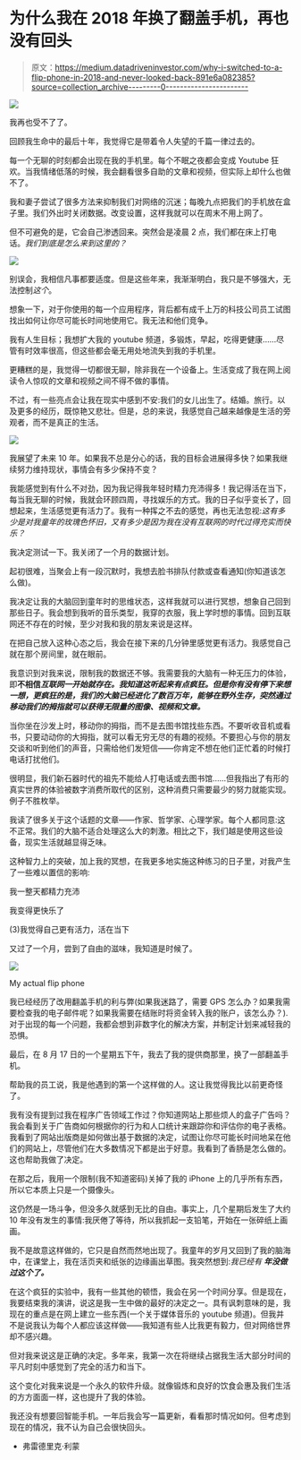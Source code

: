 # 为什么我在 2018 年换了翻盖手机，再也没有回头

> 原文：<https://medium.datadriveninvestor.com/why-i-switched-to-a-flip-phone-in-2018-and-never-looked-back-891e6a082385?source=collection_archive---------0----------------------->

[![](img/29f6fe9830ec5aca8eaaeb501ecb22a5.png)](http://www.track.datadriveninvestor.com/1B9E)

我再也受不了了。

回顾我生命中的最后十年，我觉得它是带着令人失望的千篇一律过去的。

每一个无聊的时刻都会出现在我的手机里。每个不眠之夜都会变成 Youtube 狂欢。当我情绪低落的时候，我会翻看很多自助的文章和视频，但实际上却什么也做不了。

我和妻子尝试了很多方法来抑制我们对网络的沉迷；每晚九点把我们的手机放在盒子里。我们外出时关闭数据。改变设置，这样我就可以在周末不用上网了。

但不可避免的是，它会自己渗透回来。突然会是凌晨 2 点，我们都在床上打电话。*我们到底是怎么来到这里的？*

![](img/dc7bfa40a8348f687c7c94c74b9defb8.png)

别误会，我相信凡事都要适度。但是这些年来，我渐渐明白，我只是不够强大，无法控制*这个*。

想象一下，对于你使用的每一个应用程序，背后都有成千上万的科技公司员工试图找出如何让你尽可能长时间地使用它。我无法和他们竞争。

我有人生目标；我想扩大我的 youtube 频道，多锻炼，早起，吃得更健康……尽管有时效率很高，但这些都会毫无用处地流失到我的手机里。

更糟糕的是，我觉得一切都很无聊，除非我在一个设备上。生活变成了我在网上阅读令人惊叹的文章和视频之间不得不做的事情。

不过，有一些亮点会让我在现实中感到不安:我们的女儿出生了。结婚。旅行。以及更多的经历，既惊艳又悲壮。但是，总的来说，我感觉自己越来越像是生活的旁观者，而不是真正的生活。

![](img/7f14e0e70d678585f8b4f8039f19d60e.png)

我展望了未来 10 年。如果我不总是分心的话，我的目标会进展得多快？如果我继续努力维持现状，事情会有多少保持不变？

我能感觉到有什么不对劲，因为我记得我年轻时精力充沛得多！我记得活在当下，每当我无聊的时候，我就会环顾四周，寻找娱乐的方式。我的日子似乎变长了，回想起来，生活感觉更有活力了。我有一种挥之不去的感觉，再也无法忽视:*这有多少是对我童年的玫瑰色怀旧，又有多少是因为我在没有互联网的时代过得充实而快乐？*

我决定测试一下。我关闭了一个月的数据计划。

起初很难，当聚会上有一段沉默时，我想去脸书排队付款或查看通知(你知道该怎么做)。

我决定让我的大脑回到童年时的思维状态，这样我就可以进行冥想，想象自己回到那些日子。我会想到我听的音乐类型，我穿的衣服，我上学时想的事情。回到互联网还不存在的时候，至少对我和我的朋友来说是这样。

在把自己放入这种心态之后，我会在接下来的几分钟里感觉更有活力。我感觉自己就在那个房间里，就在眼前。

我意识到对我来说，限制我的数据还不够。我需要我的大脑有一种无压力的体验，即**不相信*互联网一开始就存在。我知道这听起来有点疯狂。但是你有没有停下来想一想，更疯狂的是，我们的大脑已经进化了数百万年，能够在野外生存，突然通过移动我们的拇指就可以获得无限量的图像、视频和文章。***

当你坐在沙发上时，移动你的拇指，而不是去图书馆找些东西。不要听收音机或看书，只要动动你的大拇指，就可以看无穷无尽的有趣的视频。不要担心与你的朋友交谈和听到他们的声音，只需给他们发短信——你肯定不想在他们正忙着的时候打电话打扰他们。

很明显，我们新石器时代的祖先不能给人打电话或去图书馆……但我指出了有形的真实世界的体验被数字消费所取代的区别，这种消费只需要最少的努力就能实现。例子不胜枚举。

我读了很多关于这个话题的文章——作家、哲学家、心理学家。每个人都同意:这不正常。我们的大脑不适合处理这么大的刺激。相比之下，我们越是使用这些设备，现实生活就越显得乏味。

这种智力上的突破，加上我的冥想，在我更多地实施这种练习的日子里，对我产生了一些难以置信的影响:

我一整天都精力充沛

我变得更快乐了

(3)我觉得自己更有活力，活在当下

又过了一个月，尝到了自由的滋味，我知道是时候了。

![](img/04fb6f45705db73a2e1e552be25f91f9.png)

My actual flip phone

我已经经历了改用翻盖手机的利与弊(如果我迷路了，需要 GPS 怎么办？如果我需要检查我的电子邮件呢？如果我需要在结账时将资金转入我的账户，该怎么办？).对于出现的每一个问题，我都会想到非数字化的解决方案，并制定计划来减轻我的恐惧。

最后，在 8 月 17 日的一个星期五下午，我去了我的提供商那里，换了一部翻盖手机。

帮助我的员工说，我是他遇到的第一个这样做的人。这让我觉得我比以前更奇怪了。

我有没有提到过我在程序广告领域工作过？你知道网站上那些烦人的盒子广告吗？我会看到关于广告商如何根据你的行为和人口统计来跟踪你和评估你的电子表格。我看到了网站出版商是如何做出基于数据的决定，试图让你尽可能长时间地呆在他们的网站上，尽管他们在大多数情况下都是出于好意。我看到了香肠是怎么做的。这也帮助我做了决定。

在那之后，我用一个限制(我不知道密码)关掉了我的 iPhone 上的几乎所有东西，所以它本质上只是一个摄像头。

这仍然是一场斗争，但没多久就感到无比的自由。事实上，几个星期后发生了大约 10 年没有发生的事情:我厌倦了等待，所以我抓起一支铅笔，开始在一张碎纸上画画。

我不是故意这样做的，它只是自然而然地出现了。我童年的岁月又回到了我的脑海中，在课堂上，我在活页夹和纸张的边缘画出草图。我突然想到:*我已经有* ***年没做过这个了。***

在这个疯狂的实验中，我有一些其他的顿悟，我会在另一个时间分享。但是现在，我要结束我的演讲，说这是我一生中做的最好的决定之一。具有讽刺意味的是，我现在的重点是在网上建立一些东西(一个关于媒体音乐的 youtube 频道)。但我并不是说我认为每个人都应该这样做——我知道有些人比我更有毅力，但对网络世界却不感兴趣。

但对我来说这是正确的决定。多年来，我第一次在将继续占据我生活大部分时间的平凡时刻中感觉到了完全的活力和当下。

这个变化对我来说是一个永久的软件升级。就像锻炼和良好的饮食会惠及我们生活的方方面面一样，这也提升了我的体验。

我还没有想要回智能手机。一年后我会写一篇更新，看看那时情况如何。但考虑到现在的情况，我不认为自己会很快回头。

*   弗雷德里克·利蒙